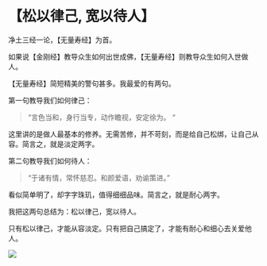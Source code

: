 # 【松以律己, 宽以待人】

净土三经一论，【无量寿经】为首。

如果说【金刚经】教导众生如何出世成佛，【无量寿经】则教导众生如何入世做人。

【无量寿经】简短精美的警句甚多。我最爱的有两句。

第一句教导我们如何律己：

> “言色当和，身行当专，动作瞻视，安定徐为。 “

这里讲的是做人最基本的修养。无需苦修，并不苛刻，而是给自己松绑，让自己从容。简言之，就是淡定两字。

第二句教导我们如何待人：

> “于诸有情，常怀慈忍。和颜爱语，劝谕策进。”

看似简单明了，却字字珠玑，值得细细品味。简言之，就是耐心两字。 

我把这两句总结为：松以律己，宽以待人。

只有松以律己，才能从容淡定。只有把自己搞定了，才能有耐心和细心去关爱他人。

![](32.jpg)
